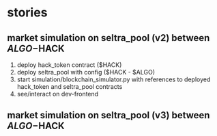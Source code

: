 # stories

## market simulation on seltra_pool (v2) between $ALGO-$HACK

1. deploy hack_token contract ($HACK)
2. deploy seltra_pool with config ($HACK - $ALGO)
3. start simulation/blockchain_simulator.py with references to deployed hack_token and seltra_pool contracts
4. see/interact on dev-frontend

## market simulation on seltra_pool (v3) between $ALGO-$HACK

